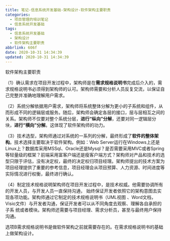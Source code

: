 ```yaml
---
title: 笔记-信息系统开发基础-架构设计-软件架构主要职责
categories:
  - 项目管理的培训笔记
  - 信息系统开发基础
tags:
  - 信息系统开发基础
  - 架构设计
  - 软件架构主要职责
abbrlink: 606f
date: 2020-10-31 14:34:39
updated: 2020-10-31 14:34:39
---
```


软件架构主要职责

（1）确认需求在项目开发过程中，架构师是在**需求规格说明书**完成后介入的，需求规格说明书必须得到架构师的认可。架构师需要和分析人员反复交流，以保证自己完整并准确地理解用户需求。

（2）系统分解依据用户需求，架构师将系统整体分解为更小的子系统和组件，从而形成不同的逻辑层或服务。随后，架构师会确定各层的接口，层与层相互之间的关系。架构师不仅要对整个系统分层，**进行“纵向”分解**，还要对同一逻辑层分块，**进行“横向”分解**。这体现了软件架构师的功力。

（3）技术选型，架构师通过对系统的一系列的分解，最终形成了**软件的整体架构**。技术选择主要取决于软件架构。例如：Web Server运行在Windows上还是Linux上？数据库采用MSSql、Oracle还是Mysql？是否需要采用MVC或者Spring等轻量级的框架？前端采用富客户端还是瘦客户端方式？架构师对产品和技术的选型只限于评估，没有决定权，最终的决定权归项目经理。架构师提出的技术方案为项目经理提供了重要的参考信息，项目经理会从项目预算、人力资源、时间进度等实际情况进行权衡，最终进行确认。

（4）制定技术规格说明架构师在项目开发过程中，是技术权威。他需要协调所有的开发人员，与开发人员一直保持沟通， 始终保证开发者依照它的架构意图去实现各项功能。架构师通过它制定的技术规格说明书（UML视图 、Word文档，Visio文件）与开发者沟通，保证开发者可以从不同角度去观察、理解各自承担的子系 统或者模块。架构师还需要与项目经理、需求分析员，甚至与最终用户保持沟通。

选项B需求规格说明书是做软件架构之前就需要存在的。在需求规格说明书的基础上做架构设计。

